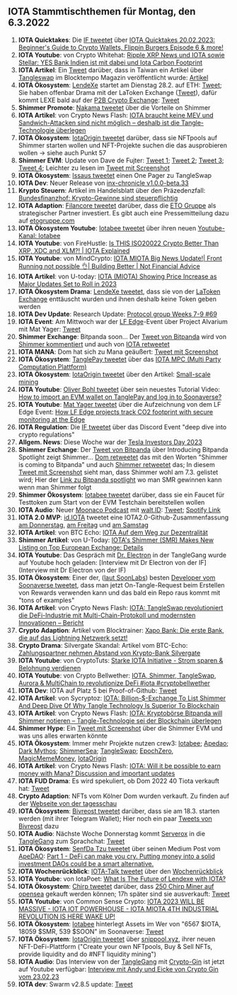 ## IOTA Stammtischthemen für Montag, den 6.3.2022

1. **IOTA Quicktakes**: Die [IF tweetet](https://twitter.com/iota/status/1630145871470907394?s=20) über [IOTA Quicktakes 20.02.2023: Beginner's Guide to Crypto Wallets, Flippin Burgers Episode 6 & more!](https://www.youtube.com/watch?v=YzgHo2EA2Hs)
2. **IOTA Youtube**: von Crypto Whitehat: [Ripple XRP News und IOTA sowie Stellar: YES Bank Indien ist mit dabei und Iota Carbon Footprint](https://www.youtube.com/watch?v=Y6PC00TVWN8)
3. **IOTA Artikel**: Ein [Tweet](https://twitter.com/kowei1995/status/1630377127446208519?s=20) darüber, dass in Taiwan ein Artikel über [Tangleswap](https://twitter.com/TangleSwapE) im Blocktempo Magazin veröffentlicht wurde: [Artikel](https://www.blocktempo.com/all-about-iota-shimmer-eco-project-tangleswap/)
4. **IOTA Ökosystem**: [LendeXe](https://twitter.com/LendeXeFinance) startet am Dienstag 28.2. auf ETH: [Tweet](https://twitter.com/LendeXeFinance/status/1630500660478193664?s=20); Sie haben offenbar Drama mit der LaToken Exchange ([Tweet](https://twitter.com/LendeXeFinance/status/1630923742963458048?s=20)), dafür kommt LEXE bald auf der [P2B Crypto Exchange](https://www.youtube.com/watch?v=Hl1zEzVUV7w):  [Tweet](https://www.youtube.com/watch?v=Hl1zEzVUV7w)
5. **Shimmer Promote**: [Nakama tweetet](https://twitter.com/Nakama_Labs/status/1630560010232029184?s=20) über die Vorteile on Shimmer
6. **IOTA Artikel**: von Crypto News Flash: [IOTA braucht keine MEV und Sandwich-Attacken sind nicht möglich – deshalb ist die Tangle-Technologie überlegen](https://www.crypto-news-flash.com/de/iota-braucht-keinen-mev-mehr-und-sandwich-attacken-sind-unmoeglich-deshalb-ist-die-iota-technologie-ueberlegen/?feed_id=13355&_unique_id=63fe098ab09af)
7. **IOTA Ökosystem**: [IotaOrigin tweetet](https://twitter.com/origin_iota/status/1630552234122420224?s=20) darüber, dass sie NFTpools auf Shimmer starten wollen und NFT-Projekte suchen die das ausprobieren wollen -> siehe auch Punkt 57
8. **Shimmer EVM**: Update von Dave de Fujter: [Tweet 1](https://twitter.com/fijter/status/1630649750595747840?s=20); [Tweet 2](https://twitter.com/fijter/status/1630650112589307904?s=20); [Tweet 3](https://twitter.com/fijter/status/1630650415657132040?s=20); [Tweet 4](https://twitter.com/fijter/status/1630650981724594188?s=20); Leichter zu lesen im [Tweet mit Screenshot](https://twitter.com/Vrom14286662/status/1630865173467615233?s=20)
9. **IOTA Ökosystem**: [Issaus tweetet](https://twitter.com/Issaus2020/status/1630624850703204359?s=20) einen One Pager zu TangleSwap
10. **IOTA Dev**: Neuer Release von [inx-chronicle v1.0.0-beta.33](https://github.com/iotaledger/inx-chronicle/releases/tag/v1.0.0-beta.33)
11. **Krypto Steuern**: Artikel im Handelsblatt über den Präzedenzfall: [Bundesfinanzhof: Krypto-Gewinne sind steuerpflichtig](https://www.handelsblatt.com/finanzen/steuern-recht/steuern/steuerrecht-bundesfinanzhof-krypto-gewinne-sind-steuerpflichtig/29007418.html)
12. **IOTA Adaption**: [Filancore tweetet](https://twitter.com/FilancoreGmbH/status/1497188618686898193?s=20) darüber, dass die [ETO Gruppe](https://twitter.com/EtoGruppe) als strategischer Partner investiert. Es gibt auch eine Pressemitteilung dazu auf [etogruppe.com](https://www.etogruppe.com/)
13. **IOTA Ökosystem Youtube**: [Iotabee tweetet](https://twitter.com/iotabee/status/1630825720896458753?s=20) über ihren neuen [Youtube-Kanal: Iotabee](https://www.youtube.com/@iotabee)
14. **IOTA Youtube**: von FireHustle: [Is THIS ISO20022 Crypto Better Than XRP, XDC and XLM?! | IOTA Explained](https://www.youtube.com/watch?v=i9kzyH0PVoM)
15. **IOTA Youtube**: von MindCrypto: [IOTA MIOTA Big News Update!| Front Running not possible 👌| Building Better | Not Financial Advice](https://www.youtube.com/watch?v=XBJpPBWqvis)
16. **IOTA Artikel**: von U-today: [IOTA (MIOTA) Showing Price Increase as Major Updates Set to Roll in 2023](https://u.today/iota-miota-showing-price-increase-as-major-updates-set-to-roll-in-2023)
17. **IOTA Ökosystem Drama**: [LendeXe tweetet](https://twitter.com/LendeXeFinance/status/1630923742963458048?s=20), dass sie von der [LaToken Exchange](https://twitter.com/latokens) enttäuscht wurden und ihnen deshalb keine Token geben werden
18. **IOTA Dev Update**: Research Update: [Protocol group Weeks 7-9 #69](https://twitter.com/Vrom14286662/status/1630865173467615233?s=20)
19. **IOTA Event**: Am Mittwoch war der [LF Edge](https://twitter.com/LF_Edge)-Event über Project Alvarium mit Mat Yager: [Tweet](https://twitter.com/LF_Edge/status/1628153376109387776?s=20)
20. **Shimmer Exchange**: Bitpanda soon... Der [Tweet von Bitpanda](https://twitter.com/bitpanda/status/1630877488623546369?s=20) wird von [Shimmer kommentiert](https://twitter.com/shimmernet/status/1630877522333245440?s=20) und auch von [IOTA retweetet](https://twitter.com/iota/status/1630890649951059969?s=20)
21. **IOTA MANA**: Dom hat sich zu Mana geäußert: [Tweet mit Screenshot](https://twitter.com/Vrom14286662/status/1630954101906259968?s=20)
22. **IOTA Ökosystem**: [TanglePay tweetet](https://twitter.com/tanglepaycom/status/1631122738369953792?s=20) über das [IOTA MPC (Multi Party Computation Plattform)](https://govern.iota.org/t/iota-secure-multi-party-computation-platform-run-and-owned-by-the-community/1568)
23. **IOTA Ökosystem**: [IotaOrigin tweetet](https://twitter.com/origin_iota/status/1631151594866712576?s=20) über den Artikel: [Small-scale mining](https://medium.com/@iotaorigin/small-scale-mining-784a9738a772)
24. **IOTA Youtube**: [Oliver Bohl tweetet](https://twitter.com/bohl_oliver/status/1631172841335926784?s=20) über sein neuestes Tutorial Video: [How to import an EVM wallet on TanglePay and log in to Soonaverse?](https://www.youtube.com/watch?v=EjEFn2AJjug)
25. **IOTA Youtube**: [Mat Yager tweetet](https://twitter.com/Mat_Yarger/status/1630996840681275402?s=20) über die Aufzeichnung von dem LF Edge Event: [How LF Edge projects track CO2 footprint with secure monitoring at the Edge](https://www.youtube.com/watch?v=9FVxrMfSuMs) 
26. **IOTA Regulation**: Die [IF tweetet](https://twitter.com/iota/status/1628394185949601794?s=20) über das Discord Event "deep dive into crypto regulations"
27. **Allgem. News**: Diese Woche war der [Tesla Investors Day 2023](https://www.youtube.com/watch?v=Hl1zEzVUV7w)
28. **Shimmer Exchange**: Der [Tweet von Bitpanda](https://twitter.com/bitpanda/status/1631221893997969408?s=20) über Introducing Bitpanda Spotlight zeigt Shimmer... [Dom retweetet](https://twitter.com/DomSchiener/status/1631226461490225152?s=20) das mit den Worten "Shimmer is coming to Bitpanda" und auch [Shimmer retweetet](https://twitter.com/shimmernet/status/1631222517456154627?s=20) das; In diesem [Tweet mit Screenshot](https://twitter.com/Uglybots/status/1631225006007959553?s=20) sieht man, dass Shimmer wohl am 7.3. gelistet wird; Hier der [Link zu Bitpanda spotlight](https://web.bitpanda.com/spotlight) wo man SMR gewinnen kann wenn man Shimmer folgt
29. **Shimmer Ökosystem**: [Iotabee tweetet](https://twitter.com/iotabee/status/1631264336122454019?s=20) darüber, dass sie ein Faucet für Testtoken zum Start von der EVM Testchain bereitstellen wollen
30. **IOTA Audio**: Neuer [Moonaco Podcast](https://twitter.com/MoonacoPodcast) mit [walt.ID](https://twitter.com/walt_id): [Tweet](https://twitter.com/MoonacoPodcast/status/1631245653304016896?s=20); [Spotify Link](https://open.spotify.com/episode/6AZb1F6Il6obZCdXKHqCGb?si=-kkFBivdRH2ERIL38ONjcw&nd=1)
31. **IOTA 2.0 MVP**: [id.IOTA](https://twitter.com/id_iota) tweetet eine IOTA2.0-Github-Zusammenfassung [am Donnerstag](https://twitter.com/id_iota/status/1631275356236775426?s=20), [am Freitag](https://twitter.com/id_iota/status/1631618327561875457?s=20) und [am Samstag](https://twitter.com/id_iota/status/1631951772141887489?s=20)
32. **IOTA Artikel**: von BTC Echo: [IOTA Auf dem Weg zur Dezentralität](https://www.btc-echo.de/news/iota-mit-dem-update-coordicide-zur-dezentralitaet-160438/)
33. **Shimmer Artikel**: von U-Today: [IOTA's Shimmer (SMR) Makes New Listing on Top European Exchange: Details](https://u.today/iotas-shimmer-smr-makes-new-listing-on-top-european-exchange-details)
34. **IOTA Youtube**: Das Gespräch mit [Dr. Electron](https://twitter.com/Dr_Electron) in der TangleGang wurde auf Youtube hoch geladen: [Interview mit Dr Electron von der IF](Interview mit Dr Electron von der IF)
35. **IOTA Ökosystem**: Einer der, ([laut SoonLabs](https://twitter.com/soon_labs/status/1631544901023469568?s=20)) besten [Developer vom Soonaverse tweetet](https://twitter.com/__flyingrabbit/status/1631339524306477070?s=20), dass man jetzt On-Tangle-Request beim Erstellen von Rewards verwenden kann und das bald ein Repo raus kommt mit "tons of examples"
36. **IOTA Artikel**: von Crypto News Flash: [IOTA: TangleSwap revolutioniert die DeFi-Industrie mit Multi-Chain-Protokoll und modernsten Innovationen – Bericht](https://www.crypto-news-flash.com/de/iota-tangleswap-revolutioniert-die-defi-industrie-mit-multi-chain-protokoll-und-modernsten-innovationen-bericht/?feed_id=13399&_unique_id=63ffa7d27c271)
37. **Crypto Adaption**: Artikel vom Blocktrainer: [Xapo Bank: Die erste Bank, die auf das Lightning Netzwerk setzt!](https://www.blocktrainer.de/xapo-bank-bietet-lightning-zahlungen-an/)
38. **Crypto Drama**: Silvergate Skandal: Artikel vom BTC-Echo: [Zahlungspartner nehmen Abstand von Krypto-Bank Silvergate](https://www.btc-echo.de/schlagzeilen/silvergate-coinbase-und-co-trennen-sich-von-krypto-bank-160470/)
39. **IOTA Youtube**: von CryptoTuts: [Starke IOTA Initiative - Strom sparen & Belohnung verdienen](https://www.youtube.com/watch?v=C_ykQKG6dpU)
40. **IOTA Youtube**: von Crypto Bellwether: [IOTA, Shimmer, TangleSwap, Aurora & MultiChain to revolutionize DeFi #iota #cryptobellwether](https://www.youtube.com/watch?v=nDRhBem-kU0)
41. **IOTA Dev**: IOTA auf Platz 5 bei Proof-of-Github: [Tweet](https://twitter.com/ProofofGitHub/status/1631927479609831425?s=20)
42. **IOTA Artikel**: von Sycryptoz: [IOTA: Billion-$-Exchange To List Shimmer And Deep Dive Of Why Tangle Technology Is Superior To Blockchain](https://sucryptoz.com/iota-billion-exchange-to-list-shimmer-and-deep-dive-of-why-tangle-technology-is-superior-to-blockchain/)
43. **IOTA Artikel**: von Crypto News Flash: [IOTA: Kryptobörse Bitpanda will Shimmer notieren – Tangle-Technologie sei der Blockchain überlegen](https://www.crypto-news-flash.com/de/iota-kryptoboerse-bitpanda-will-shimmer-notieren-tangle-technologie-sei-der-blockchain-ueberlegen/?feed_id=13459&_unique_id=6401fb2573ff1)
44. **Shimmer Hype**: Ein [Tweet mit Screenshot](https://twitter.com/SamannSebastian/status/1631746429193519120?s=20) über die Shimmer EVM und was uns alles erwarten könnte
45. **IOTA Ökosystem**: Immer mehr Projekte nutzen crew3: [Iotabee](https://crew3.xyz/c/iotabee/invite/FVdSVGyXDZlwCS9-iFn0I); [Apedao](https://crew3.xyz/c/apedao/invite/ZJSsF_9xlW7mGQADs5BPF); [Dark Mythos](https://crew3.xyz/c/darkmythos/invite/h6bXztIVUS5Jyhttft4Bk); [ShimmerSea](https://crew3.xyz/c/shimmersea/invite/zikW2A__rIouDMx9vBQzD); [TangleSwap](https://crew3.xyz/c/tangleswap/invite/pVrE2fLBcGn05ZpVvaMD-); [EpochZero](https://crew3.xyz/c/epochzero/invite/OyNIakiVzxWOMuCGrpJ7q), [MagicMemeMoney](https://crew3.xyz/c/magicmememoney/invite/VYVZ-tf4UdxpBznW-VOrQ), [IotaOrigin](https://crew3.xyz/c/iotaorigin/invite/5vVlxl2KveF-F54z7q3oH)
46. **IOTA Artikel**: von Crypto News Flash: [IOTA: Will it be possible to earn money with Mana? Discussion and important updates](https://www.crypto-news-flash.com/iota-will-it-be-possible-to-earn-money-with-mana-discussion-and-important-updates/#)
47. **IOTA FUD Drama**: Es wird spekuliert, ob Dom 2022 40 Tiota verkauft hat: [Tweet](https://twitter.com/fudsfuddy/status/1631743932047536128?s=20)
48. **Crypto Adaption**: NFTs vom Kölner Dom wurden verkauft. Zu finden auf der [Webseite von der tagesschau](https://www.tagesschau.de/wirtschaft/technologie/koeln-dom-nft-101.html)
49. **IOTA Ökosystem**: [Bivreost tweetet](https://twitter.com/bivreost/status/1632046972264652802?s=20) darüber, dass sie am 18.3. starten werden (mit ihrer Telegram Wallet); Hier noch ein paar [Tweets von Bivreost](https://twitter.com/bivreost/status/1632376997249785856?s=20) dazu
50. **IOTA Audio**: Nächste Woche Donnerstag kommt [Serverox](https://twitter.com/servrox) in die [TangleGang](https://twitter.com/GangTangleTalk) zum Sprachchat: [Tweet](https://twitter.com/GangTangleTalk/status/1632314648304185347?s=20)
51. **IOTA Ökosystem**: [SenfDa Tzu tweetet](https://twitter.com/SenfdaTzu/status/1632317794569138179?s=20) über seinen Medium Post vom [ApeDAO](https://twitter.com/iotapes): [Part 1 - DeFi can make you cry. Putting money into a solid investment DAOs could be a smart alternative.](https://medium.com/@karsten.bienek/make-a-lot-of-money-with-investment-daos-a5788a265256)
52. **IOTA Wochenrückblick**: [IOTA-Talk tweetet](https://twitter.com/Iota_Talk_/status/1632293320654200833?s=20) über den [Wochenrückblick](https://www.iota-talk.com/index.php?article/269-week-in-review-from-26th-february-to-4nd-march-2023/)
53. **IOTA Youtube**: von IotaPoet: [What Is The Future of Lendexe with IOTA?](https://www.youtube.com/watch?v=1PeSjl_MSyg)
54. **IOTA Ökosystem**: [Chirp tweetet](https://twitter.com/ChirpIoT/status/1632473567957774340?s=20) darüber, dass [250 Chirp Miner auf opensea](https://opensea.io/assets/matic/0x2953399124f0cbb46d2cbacd8a89cf0599974963/54813439029422678614255467127229219691220660521908286887215386026725926240556) gekauft werden können; 17h später sind sie ausverkauft: [Tweet](https://twitter.com/ChirpIoT/status/1632668837106667520?s=20)
55. **IOTA Youtube**: von Common Sense Crypto: [IOTA 2023 WILL BE MASSIVE - IOTA IOT POWERHOUSE - IOTA MIOTA 4TH INDUSTRIAL REVOLUTION IS HERE WAKE UP!](https://www.youtube.com/watch?v=QPQrrdhBE8U)
56. **IOTA Ökosystem**: [Iotabee](https://twitter.com/iotabee) hinterlegt Assets  im Wer von "6567 $IOTA, 18059 $SMR, 539 $SOON" im Soonaverse: [Tweet](https://twitter.com/iotabee/status/1632549261064949760?s=20)
57. **IOTA Ökosystem**: [IotaOrigin tweetet](https://twitter.com/origin_iota/status/1632654820292149254?s=20) über [snippool.xyz](https://snippool.xyz/), ihrer neuen NFT-DeFi-Plattform ("Create your own NFTpools, Buy & Sell NFTs, provide liquidity and do #NFT  liquidity mining")
58. **IOTA Audio**: Das Interview von der [TangleGang](https://twitter.com/GangTangleTalk) mit [Crypto-Gin](https://twitter.com/Crypto_Gin21) ist jetzt auf Youtube verfügbar: [Interview mit Andy und Eicke von Crypto Gin vom 23.02.23](https://www.youtube.com/watch?v=oXz_tgkKPdw)
59. **IOTA dev**: Swarm v2.8.5 update: [Tweet](https://twitter.com/tanglebay/status/1632696025474383874?s=20)




